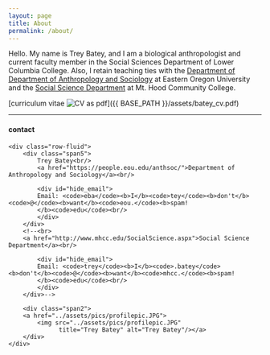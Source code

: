 ```yaml
---
layout: page
title: About
permalink: /about/
---
```


Hello. My name is Trey Batey, and I am a biological anthropologist and current faculty member in the Social Sciences Department of Lower Columbia College. Also, I retain teaching ties with the [Department of Department of Anthropology and Sociology](https://people.eou.edu/anthsoc/)
at Eastern Oregon University and the [Social Science Department](http://www.mhcc.edu/SocialScience.aspx) at Mt. Hood Community College.

[curriculum vitae ![CV as pdf](icons16/pdf-icon.png)]({{ BASE_PATH }}/assets/batey_cv.pdf)


---


<div class="container">
<h4>contact</h4>

    <div class="row-fluid">
        <div class="span5">
            Trey Batey<br/>
            <a href="https://people.eou.edu/anthsoc/">Department of Anthropology and Sociology</a><br/>
            
            <div id="hide_email">
            Email: <code>eba</code><b>I</b><code>tey</code><b>don't</b><code>@</code><b>want</b><code>eou.</code><b>spam!
            </b><code>edu</code><br/>
            </div>
        </div>
        <!--<br>
        <a href="http://www.mhcc.edu/SocialScience.aspx">Social Science Department</a><br/>
            
            <div id="hide_email">
            Email: <code>trey</code><b>I</b><code>.batey</code><b>don't</b><code>@</code><b>want</b><code>mhcc.</code><b>spam!
            </b><code>edu</code><br/>
            </div>
        </div>-->

        <div class="span2">
        <a href="../assets/pics/profilepic.JPG">
            <img src="../assets/pics/profilepic.JPG"
                  title="Trey Batey" alt="Trey Batey"/></a>
        </div>
    </div>
</div>
